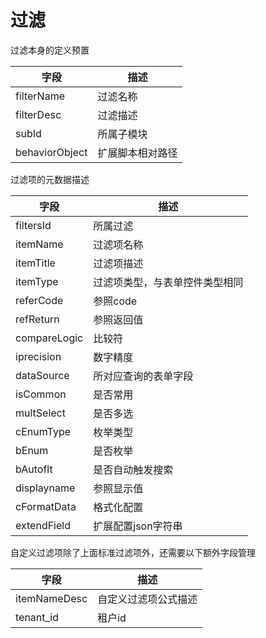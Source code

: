# 过滤

过滤本身的定义预置

| 字段 | 描述 |
| --- | --- |
| filterName | 过滤名称 |
| filterDesc | 过滤描述 |
| subId | 所属子模块 |
| behaviorObject | 扩展脚本相对路径 |

过滤项的元数据描述

| 字段 | 描述 |
| --- | --- |
| filtersId | 所属过滤 |
| itemName | 过滤项名称 |
| itemTitle | 过滤项描述 |
| itemType | 过滤项类型，与表单控件类型相同 |
| referCode | 参照code |
| refReturn | 参照返回值 |
| compareLogic | 比较符 |
| iprecision | 数字精度 |
| dataSource | 所对应查询的表单字段 |
| isCommon | 是否常用 |
| multSelect | 是否多选 |
| cEnumType | 枚举类型 |
| bEnum | 是否枚举 |
| bAutoflt | 是否自动触发搜索 |
| displayname | 参照显示值 |
| cFormatData | 格式化配置 |
| extendField | 扩展配置json字符串 |

自定义过滤项除了上面标准过滤项外，还需要以下额外字段管理

| 字段 | 描述 |
| --- | --- |
| itemNameDesc | 自定义过滤项公式描述 |
| tenant_id | 租户id |

